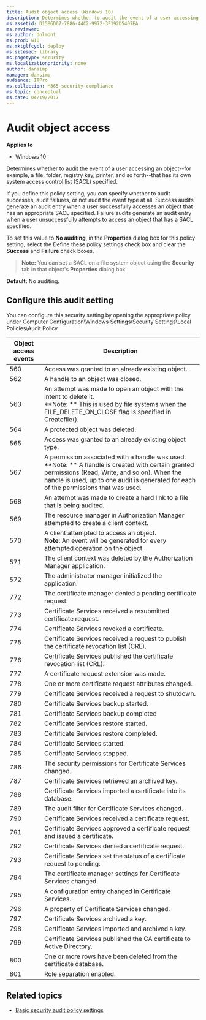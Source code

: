 ```yaml
---
title: Audit object access (Windows 10)
description: Determines whether to audit the event of a user accessing an object--for example, a file, folder, registry key, printer, and so forth--that has its own system access control list (SACL) specified.
ms.assetid: D15B6D67-7886-44C2-9972-3F192D5407EA
ms.reviewer: 
ms.author: dolmont
ms.prod: w10
ms.mktglfcycl: deploy
ms.sitesec: library
ms.pagetype: security
ms.localizationpriority: none
author: dansimp
manager: dansimp
audience: ITPro
ms.collection: M365-security-compliance
ms.topic: conceptual
ms.date: 04/19/2017
---
```


# Audit object access

**Applies to**
-   Windows 10

Determines whether to audit the event of a user accessing an object--for example, a file, folder, registry key, printer, and so forth--that has its own system access control list (SACL) specified.

If you define this policy setting, you can specify whether to audit successes, audit failures, or not audit the event type at all. Success audits generate an audit entry when a user successfully accesses an object that has an appropriate SACL specified. Failure audits generate an audit entry when a user unsuccessfully attempts to access an object that has a SACL specified.

To set this value to **No auditing**, in the **Properties** dialog box for this policy setting, select the Define these policy settings check box and clear the **Success** and **Failure** check boxes.

> **Note:**  You can set a SACL on a file system object using the **Security** tab in that object's **Properties** dialog box.

**Default:** No auditing.

## Configure this audit setting

You can configure this security setting by opening the appropriate policy under Computer Configuration\\Windows Settings\\Security Settings\\Local Policies\\Audit Policy.


| Object access events |                                                                                                                    Description                                                                                                                     |
|----------------------|----------------------------------------------------------------------------------------------------------------------------------------------------------------------------------------------------------------------------------------------------|
|         560          |                                                                                                 Access was granted to an already existing object.                                                                                                  |
|         562          |                                                                                                         A handle to an object was closed.                                                                                                          |
|         563          |                                An attempt was made to open an object with the intent to delete it.<br>\*\*Note: \*\*  This is used by file systems when the FILE_DELETE_ON_CLOSE flag is specified in Createfile().                                |
|         564          |                                                                                                          A protected object was deleted.                                                                                                           |
|         565          |                                                                                               Access was granted to an already existing object type.                                                                                               |
|         567          | A permission associated with a handle was used.<br>\*\*Note: \*\*  A handle is created with certain granted permissions (Read, Write, and so on). When the handle is used, up to one audit is generated for each of the permissions that was used. |
|         568          |                                                                                     An attempt was made to create a hard link to a file that is being audited.                                                                                     |
|         569          |                                                                                The resource manager in Authorization Manager attempted to create a client context.                                                                                 |
|         570          |                                                           A client attempted to access an object.<br>**Note:**  An event will be generated for every attempted operation on the object.                                                            |
|         571          |                                                                                      The client context was deleted by the Authorization Manager application.                                                                                      |
|         572          |                                                                                               The administrator manager initialized the application.                                                                                               |
|         772          |                                                                                           The certificate manager denied a pending certificate request.                                                                                            |
|         773          |                                                                                          Certificate Services received a resubmitted certificate request.                                                                                          |
|         774          |                                                                                                    Certificate Services revoked a certificate.                                                                                                     |
|         775          |                                                                             Certificate Services received a request to publish the certificate revocation list (CRL).                                                                              |
|         776          |                                                                                       Certificate Services published the certificate revocation list (CRL).                                                                                        |
|         777          |                                                                                                     A certificate request extension was made.                                                                                                      |
|         778          |                                                                                                One or more certificate request attributes changed.                                                                                                 |
|         779          |                                                                                                Certificate Services received a request to shutdown.                                                                                                |
|         780          |                                                                                                        Certificate Services backup started.                                                                                                        |
|         781          |                                                                                                       Certificate Services backup completed                                                                                                        |
|         782          |                                                                                                       Certificate Services restore started.                                                                                                        |
|         783          |                                                                                                      Certificate Services restore completed.                                                                                                       |
|         784          |                                                                                                           Certificate Services started.                                                                                                            |
|         785          |                                                                                                           Certificate Services stopped.                                                                                                            |
|         786          |                                                                                             The security permissions for Certificate Services changed.                                                                                             |
|         787          |                                                                                                  Certificate Services retrieved an archived key.                                                                                                   |
|         788          |                                                                                           Certificate Services imported a certificate into its database.                                                                                           |
|         789          |                                                                                                 The audit filter for Certificate Services changed.                                                                                                 |
|         790          |                                                                                                Certificate Services received a certificate request.                                                                                                |
|         791          |                                                                                   Certificate Services approved a certificate request and issued a certificate.                                                                                    |
|         792          |                                                                                                 Certificate Services denied a certificate request.                                                                                                 |
|         793          |                                                                                      Certificate Services set the status of a certificate request to pending.                                                                                      |
|         794          |                                                                                         The certificate manager settings for Certificate Services changed.                                                                                         |
|         795          |                                                                                               A configuration entry changed in Certificate Services.                                                                                               |
|         796          |                                                                                                    A property of Certificate Services changed.                                                                                                     |
|         797          |                                                                                                        Certificate Services archived a key.                                                                                                        |
|         798          |                                                                                                 Certificate Services imported and archived a key.                                                                                                  |
|         799          |                                                                                       Certificate Services published the CA certificate to Active Directory.                                                                                       |
|         800          |                                                                                         One or more rows have been deleted from the certificate database.                                                                                          |
|         801          |                                                                                                              Role separation enabled.                                                                                                              |

## Related topics

- [Basic security audit policy settings](basic-security-audit-policy-settings.md)


